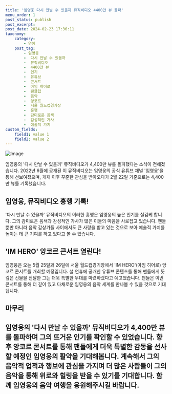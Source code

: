 ```yaml
---
title: '임영웅 다시 만날 수 있을까 뮤직비디오 4400만 뷰 돌파'
menu_order: 1
post_status: publish
post_excerpt: 
post_date: 2024-02-23 17:36:11
taxonomy:
    category:
        - 연예
    post_tag:
        - 임영웅
        -  다시 만날 수 있을까
        -  뮤직비디오
        -  4400만 뷰
        -  인기
        -  유튜브
        -  콘서트
        -  아임 히어로
        -  팬클럽
        -  음악
        -  앙코르
        -  서울 월드컵경기장
        -  흥행
        -  감미로운 음색
        -  감성적인 가사
        -  예술적 가치
custom_fields:
    field1: value 1
    field2: value 2
---
```


![Image](https://mimgnews.pstatic.net/image/311/2024/02/22/0001694456_001_20240222085101323.jpg?type=w540)

임영웅의 '다시 만날 수 있을까' 뮤직비디오가 4,400만 뷰를 돌파했다는 소식이 전해졌습니다. 2022년 6월에 공개된 이 뮤직비디오는 임영웅의 공식 유튜브 채널 '임영웅'을 통해 선보여졌으며, 게재 이후 꾸준한 관심을 받아오다가 2월 22일 기준으로는 4,400만 뷰를 기록했습니다.
## 임영웅, 뮤직비디오 흥행 기록!
'다시 만날 수 있을까' 뮤직비디오의 이러한 흥행은 임영웅의 높은 인기를 실감케 합니다. 그의 감미로운 음색과 감성적인 가사가 많은 이들의 마음을 사로잡고 있습니다. 팬들뿐만 아니라 음악 감상가들 사이에서도 큰 사랑을 받고 있는 것으로 보아 예술적 가치를 높이는 데 큰 기여를 하고 있다고 볼 수 있습니다.
## 'IM HERO' 앙코르 콘서트 열린다!
임영웅은 오는 5월 25일과 26일에 서울 월드컵경기장에서 'IM HERO'(아임 히어로) 앙코르 콘서트를 개최할 예정입니다. 설 연휴에 공개한 유튜브 콘텐츠를 통해 팬들에게 뜻깊은 선물을 전달한 그는 더욱 특별한 무대를 마련하겠다고 예고했습니다. 팬들은 이번 콘서트를 통해 더 깊이 있고 다채로운 임영웅의 음악 세계를 만나볼 수 있을 것으로 기대됩니다.
## 마무리
임영웅의 '다시 만날 수 있을까' 뮤직비디오가 4,400만 뷰를 돌파하며 그의 뜨거운 인기를 확인할 수 있었습니다. 향후 앙코르 콘서트를 통해 팬들에게 더욱 특별한 감동을 선사할 예정인 임영웅의 활약을 기대해봅니다. 계속해서 그의 음악적 업적과 행보에 관심을 가지며 더 많은 사람들이 그의 음악을 통해 위로와 힐링을 받을 수 있기를 기대합니다. 함께 임영웅의 음악 여행을 응원해주시길 바랍니다.
---

